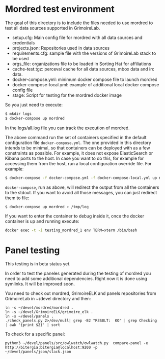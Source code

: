 # Mordred test environment

The goal of this directory is to include the files needed to
use mordred to test all data sources supported in GrimoireLab.

* setup.cfg: Main config file for mordred with all data sources and credentials
* projects.json: Repositories used in data sources
* requirements.cfg: sample file with the versions of GrimoireLab stack to be used
* orgs_file: organizations file to be loaded in Sorting Hat for affiliations
* cache-test.tgz: perceval cache for all data sources, mbox data and irc data.
* docker-compose.yml: minimum docker compose file to launch mordred
* docker-compose-local.yml: example of additional local docker compose config file
* stage: Script for testing for the mordred docker image

So you just need to execute:

```bash
$ mkdir logs
$ docker-compose up mordred
```

In the logs/all.log file you can track the execution of mordred.

The above command run the set of containers specified in the default
configuration file `docker-compose.yml`.
The one provided in this directory intends to be minimal,
so that containers can be deployed with as a few constraints as possible.
For example, it does not expose ElasticSearch or Kibana ports to the host.
In case you want to do this, for example for accessing them from the host,
run a local configuration override file. For example:

```bash
$ docker-compose -f docker-compose.yml -f docker-compose-local.yml up mordred
```

`docker-compose`, run as above, will redirect the output from all
the containers to the stdout.
If you want to avoid all those messages, you can just redirect them to file:

```bash
$ docker-compose up mordred > /tmp/log
```

If you want to enter the container to debug inside it, once the docker container
is up and running execute:

```bash
docker exec -t -i testing_mordred_1 env TERM=xterm /bin/bash
```

# Panel testing

This testing is in beta status yet.

In order to test the paneles generated during the testing of mordred you need to add some additional dependencies. Right now it is done using symlinks. It will be improved soon.

You need to check out mordred, GrimoireELK and panels repositories from GrimoireLab in ~/devel directory and then:

```
ln -s ~/devel/mordred/mordred .
ln -s ~/devel/GrimoireELK/grimoire_elk .
ln -s ~/devel/panels .
./check_panels.py 2>/dev/null| grep -B2 "RESULT:  KO" | grep Checking | awk '{print $2}' | sort
```

To check for a specific panel:

```
python3 ~/devel/panels/src/owlwatch/owlwatch.py  compare-panel -e http://bitergia:bitergia@localhost:9200 -p ~/devel/panels/json/slack.json
```

